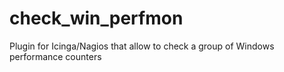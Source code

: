# check_win_perfmon
Plugin for Icinga/Nagios that allow to check a group of Windows performance counters
